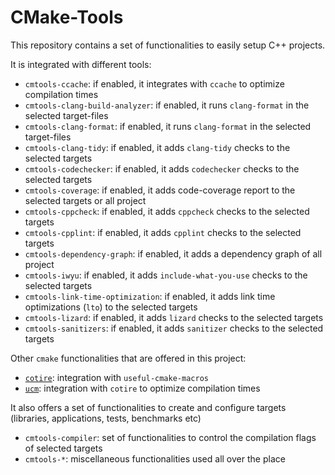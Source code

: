 # CMake-Tools

This repository contains a set of functionalities to easily setup C++ projects.

It is integrated with different tools:

- `cmtools-ccache`: if enabled, it integrates with `ccache` to optimize compilation times
- `cmtools-clang-build-analyzer`: if enabled, it runs `clang-format` in the selected target-files
- `cmtools-clang-format`: if enabled, it runs `clang-format` in the selected target-files
- `cmtools-clang-tidy`: if enabled, it adds `clang-tidy` checks to the selected targets
- `cmtools-codechecker`: if enabled, it adds `codechecker` checks to the selected targets
- `cmtools-coverage`: if enabled, it adds code-coverage report to the selected targets or all project
- `cmtools-cppcheck`: if enabled, it adds `cppcheck` checks to the selected targets
- `cmtools-cpplint`: if enabled, it adds `cpplint` checks to the selected targets
- `cmtools-dependency-graph`: if enabled, it adds a dependency graph of all project
- `cmtools-iwyu`: if enabled, it adds `include-what-you-use` checks to the selected targets
- `cmtools-link-time-optimization`: if enabled, it adds link time optimizations (`lto`) to the selected targets
- `cmtools-lizard`: if enabled, it adds `lizard` checks to the selected targets
- `cmtools-sanitizers`: if enabled, it adds `sanitizer` checks to the selected targets

Other `cmake` functionalities that are offered in this project:

- [`cotire`](https://github.com/sakra/cotire/raw/master/CMake/cotire.cmake): integration with `useful-cmake-macros`
- [`ucm`](https://github.com/onqtam/ucm/raw/master/cmake/ucm.cmake): integration with `cotire` to optimize compilation times

It also offers a set of functionalities to create and configure targets (libraries, applications, tests, benchmarks etc)

- `cmtools-compiler`: set of functionalities to control the compilation flags of selected targets
- `cmtools-*`: miscellaneous functionalities used all over the place
